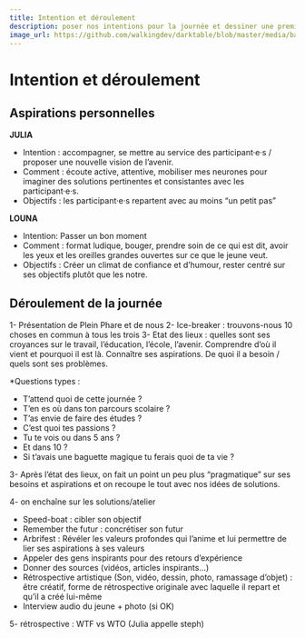 ```yaml
---
title: Intention et déroulement
description: poser nos intentions pour la journée et dessiner une première trame pour le déroulement
image_url: https://github.com/walkingdev/darktable/blob/master/media/banner-darktable.png?raw=true
---
```


# Intention et déroulement

## Aspirations personnelles

**JULIA**   
- Intention : accompagner, se mettre au service des participant·e·s / proposer une nouvelle vision de l’avenir.
- Comment : écoute active, attentive, mobiliser mes neurones pour imaginer des solutions pertinentes et consistantes avec les participant·e·s.
- Objectifs : les participant·e·s repartent avec au moins “un petit pas” 

**LOUNA**    
- Intention: Passer un bon moment 
- Comment : format ludique, bouger, prendre soin de ce qui est dit, avoir les yeux et les oreilles grandes ouvertes sur ce que le jeune veut.
- Objectifs : Créer un climat de confiance et d’humour, rester centré sur ses objectifs plutôt que les notre.

## Déroulement de la journée
1- Présentation de Plein Phare et de nous
2- Ice-breaker : trouvons-nous 10 choses en commun à tous les trois
3- Etat des lieux : quelles sont ses croyances sur le travail, l’éducation, l’école, l’avenir. Comprendre d’où il vient et pourquoi il est là. Connaître ses aspirations. De quoi il a besoin / quels sont ses problèmes.  

*Questions types  :
- T’attend quoi de cette journée ?
- T’en es où dans ton parcours scolaire ?
- T’as envie de faire des études ?
- C’est quoi tes passions ?
- Tu te vois ou dans 5 ans ?
- Et dans 10 ?
- Si t’avais une baguette magique tu ferais quoi de ta vie ?

3- Après l’état des lieux, on fait un point un peu plus “pragmatique” sur ses besoins et aspirations et on recoupe le tout avec nos idées de solutions.

4- on enchaîne sur les solutions/atelier
- Speed-boat : cibler son objectif
- Remember the futur : concrétiser son futur
- Arbrifest : Révéler les valeurs profondes qui l’anime et lui permettre de lier ses aspirations à ses valeurs
- Appeler des gens inspirants pour des retours d’expérience
- Donner des sources (vidéos, articles inspirants…)
- Rétrospective artistique (Son, vidéo, dessin, photo, ramassage d’objet) : être créatif, forme de rétrospective originale avec laquelle il repart et qu’il a créé lui-même
- Interview audio du jeune + photo (si OK)

5- rétrospective : WTF vs WTO (Julia appelle steph)




